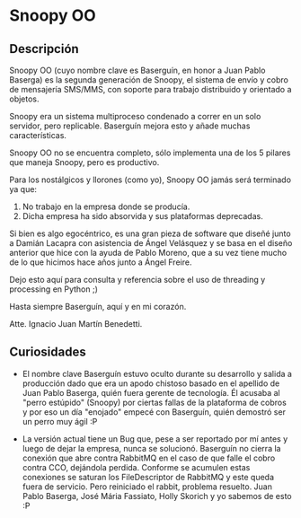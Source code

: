 Snoopy OO
=========

Descripción
-----------

Snoopy OO (cuyo nombre clave es Baserguín, en honor a Juan Pablo Baserga) es la segunda generación de Snoopy, el sistema de envío y cobro de mensajería SMS/MMS, con soporte para trabajo distribuido y orientado a objetos.

Snoopy era un sistema multiproceso condenado a correr en un solo servidor, pero replicable. Baserguín mejora esto y añade muchas características.

Snoopy OO no se encuentra completo, sólo implementa una de los 5 pilares que maneja Snoopy, pero es productivo.

Para los nostálgicos y llorones (como yo), Snoopy OO jamás será terminado ya que:

1. No trabajo en la empresa donde se producía.
2. Dicha empresa ha sido absorvida y sus plataformas deprecadas.

Si bien es algo egocéntrico, es una gran pieza de software que diseñé junto a Damián Lacapra con asistencia de Ángel Velásquez y se basa en el diseño anterior que hice con la ayuda de Pablo Moreno, que a su vez tiene mucho de lo que hicimos hace años junto a Ángel Freire.

Dejo esto aquí para consulta y referencia sobre el uso de threading y processing en Python ;)

Hasta siempre Baserguín, aquí y en mi corazón.

Atte. Ignacio Juan Martín Benedetti.


Curiosidades
------------

* El nombre clave Baserguín estuvo oculto durante su desarrollo y salida a producción dado que era un apodo chistoso basado en el apellido de Juan Pablo Baserga, quién fuera gerente de tecnología. Él acusaba al "perro estúpido" (Snoopy) por ciertas fallas de la plataforma de cobros y por eso un día "enojado" empecé con Baserguín, quién demostró ser un perro muy ágil :P

* La versión actual tiene un Bug que, pese a ser reportado por mí antes y luego de dejar la empresa, nunca se solucionó. Baserguín no cierra la conexión que abre contra RabbitMQ en el caso de que falle el cobro contra CCO, dejándola perdida. Conforme se acumulen estas conexiones se saturan los FileDescriptor de RabbitMQ y este queda fuera de servicio. Pero reiniciado el rabbit, problema resuelto. Juan Pablo Baserga, José Mária Fassiato, Holly Skorich y yo sabemos de esto :P
